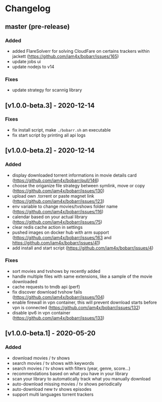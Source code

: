# Changelog

## master (pre-release)

### Added

- added FlareSolverr for solving CloudFare on certains trackers within jackett (https://github.com/iam4x/bobarr/issues/165)
- update jobs ui
- update nodejs to v14

### Fixes

- update strategy for scannig library

## [v1.0.0-beta.3] - 2020-12-14

### Fixes

- fix install script, make `./bobarr.sh` an executable
- fix start script by printing all api logs

## [v1.0.0-beta.2] - 2020-12-14

### Added

- display downloaded torrent informations in movie details card (https://github.com/iam4x/bobarr/pull/146)
- choose the origanize file strategy between symlink, move or copy (https://github.com/iam4x/bobarr/issues/130)
- upload own .torrent or paste magnet link (https://github.com/iam4x/bobarr/issues/123)
- env variable to change movies/tvshows folder name (https://github.com/iam4x/bobarr/issues/116)
- calendar based on your actual library (https://github.com/iam4x/bobarr/issues/75)
- clear redis cache action in settings
- pushed images on docker hub with arm support (https://github.com/iam4x/bobarr/issues/163 and https://github.com/iam4x/bobarr/issues/41)
- add install and start script (https://github.com/iam4x/bobarr/issues/4)

### Fixes

- sort movies and tvshows by recently added
- handle multiple files with same extensions, like a sample of the movie downloaded
- cache requests to tmdb api (perf)
- fix discover download tvshow fails (https://github.com/iam4x/bobarr/issues/104)
- enable firewall in vpn container, this will prevent download starts before vpn is connected (https://github.com/iam4x/bobarr/issues/132)
- disable ipv6 in vpn container (https://github.com/iam4x/bobarr/issues/133)

## [v1.0.0-beta.1] - 2020-05-20

### Added

- download movies / tv shows
- search movies / tv shows with keywords
- search movies / tv shows with filters (year, genre, score...)
- recommendations based on what you have in your library
- scan your library to automatically track what you manually download
- auto-download missing movies / tv shows periodically
- auto-download new tv shows episodes
- support multi languages torrent trackers
